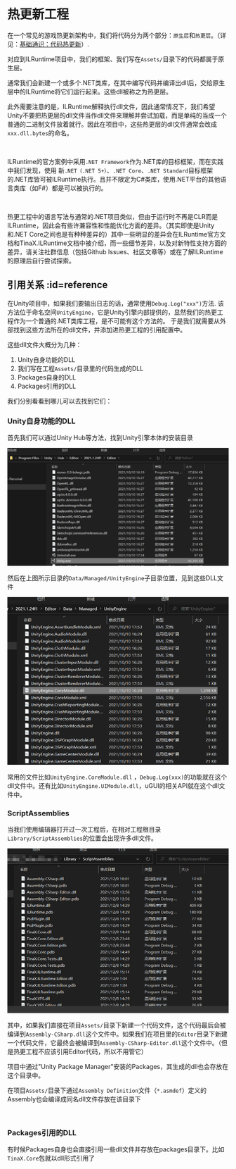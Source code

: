 # 热更新工程

在一个常见的游戏热更新架构中，我们将代码分为两个部分：`原生层`和`热更层`。（详见：[基础通识：代码热更新](/zh-Hans/common/manual/code-hot-update)）.

对应到ILRuntime项目中，我们的框架、我们写在`Assets/`目录下的代码都属于原生层。

通常我们会新建一个或多个.NET类库，在其中编写代码并编译出dll后，交给原生层中的ILRuntime将它们运行起来。这些dll被称之为热更层。

此外需要注意的是，ILRuntime解释执行dll文件，因此通常情况下，我们希望Unity不要把热更层的dll文件当作dll文件来理解并尝试加载，而是单纯的当成一个普通的二进制文件放着就行。因此在项目中，这些热更层的dll文件通常会改成`xxx.dll.bytes`的命名。

<br>

ILRuntime的官方案例中采用`.NET Framework`作为.NET库的目标框架，而在实践中我们发现，使用 新`.NET（.NET 5+）`、`.NET Core`、`.NET Standard`目标框架的.NET库皆可被ILRuntime执行。且并不限定为C#类库，使用.NET平台的其他语言类库（如F#）都是可以被执行的。

<br>

热更工程中的语言写法与通常的.NET项目类似，但由于运行时不再是CLR而是ILRuntime，因此会有些许兼容性和性能优化方面的差异。（其实即使是Unity和.NET Core之间也是有种种差异的）其中一些明显的差异会在ILRuntime官方文档和TinaX.ILRuntime文档中被介绍，而一些细节差异，以及对新特性支持方面的差异，请关注社群信息（包括Github Issues、社区文章等）或在了解ILRuntime的原理后自行尝试探索。


## 引用关系 :id=reference

在Unity项目中，如果我们要输出日志的话，通常使用`Debug.Log("xxx")`方法. 该方法位于命名空间`UnityEngine`，它是Unity引擎内部提供的，显然我们的热更工程作为一个普通的.NET类库工程，是不可能有这个方法的。
于是我们就需要从外部找到这些方法所在的dll文件，并添加进热更工程的引用配置中。

这些dll文件大概分为几种：
1. Unity自身功能的DLL
2. 我们写在工程`Assets/`目录里的代码生成的DLL
3. Packages自身的DLL
4. Packages引用的DLL

我们分别看看到哪儿可以去找到它们：

### Unity自身功能的DLL

首先我们可以通过Unity Hub等方法，找到Unity引擎本体的安装目录

![1639039523840](hot-update-project.assets/1639039523840.png)

然后在上图所示目录的`Data/Managed/UnityEngine`子目录位置，见到这些DLL文件

![1639039640489](1639039640489.png)

常用的文件比如`UnityEngine.CoreModule.dll` ，`Debug.Log(xxx)`的功能就在这个dll文件中。还有比如`UnityEngine.UIModule.dll`，uGUI的相关API就在这个dll文件中。


### ScriptAssemblies

当我们使用编辑器打开过一次工程后，在相对工程根目录`Library/ScriptAssemblies`的位置会出现许多dll文件。

![1639039956115](hot-update-project.assets/1639039956115.png)

其中，如果我们直接在项目`Assets/`目录下新建一个代码文件，这个代码最后会被编译到`Assembly-CSharp.dll`这个文件中。如果我们在项目里的`Editor`目录下新建一个代码文件，它最终会被编译到`Assembly-CSharp-Editor.dll`这个文件中。（但是热更工程不应该引用Editor代码，所以不用管它）

项目中通过"Unity Package Manager"安装的Packages，其生成的dll也会存放在这个目录中。

在项目`Assets/`目录下通过`Assembly Definition`文件（`*.asmdef`）定义的Assembly也会编译成同名dll文件存放在该目录下

<br>

### Packages引用的DLL

有时候Packages自身也会直接引用一些dll文件并存放在packages目录下。比如`TinaX.Core`包就以dll形式引用了